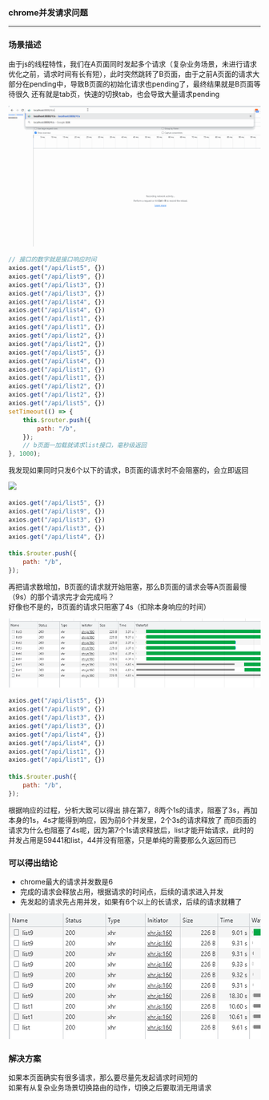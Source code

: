 ### chrome并发请求问题
***

### 场景描述
由于js的线程特性，我们在A页面同时发起多个请求（复杂业务场景，未进行请求优化之前，请求时间有长有短），此时突然跳转了B页面，由于之前A页面的请求大部分在pending中，导致B页面的初始化请求也pending了，最终结果就是B页面等待很久
还有就是tab页，快速的切换tab，也会导致大量请求pending  

![](https://raw.githubusercontent.com/heyach/blog/main/images/reqpending.gif)


```js
// 接口的数字就是接口响应时间
axios.get("/api/list5", {})
axios.get("/api/list9", {})
axios.get("/api/list3", {})
axios.get("/api/list3", {})
axios.get("/api/list4", {})
axios.get("/api/list4", {})
axios.get("/api/list1", {})
axios.get("/api/list1", {})
axios.get("/api/list2", {})
axios.get("/api/list2", {})
axios.get("/api/list5", {})
axios.get("/api/list4", {})
axios.get("/api/list1", {})
axios.get("/api/list1", {})
axios.get("/api/list2", {})
axios.get("/api/list2", {})
axios.get("/api/list5", {})
setTimeout(() => {
    this.$router.push({
        path: "/b",
    });
    // b页面一加载就请求list接口，毫秒级返回
}, 1000);
```

我发现如果同时只发6个以下的请求，B页面的请求时不会阻塞的，会立即返回 

![](https://raw.githubusercontent.com/heyach/blog/main/images/reqpending2.jpg)


```js
axios.get("/api/list5", {})
axios.get("/api/list9", {})
axios.get("/api/list3", {})
axios.get("/api/list3", {})
axios.get("/api/list4", {})

this.$router.push({
    path: "/b",
});
```

再把请求数增加，B页面的请求就开始阻塞，那么B页面的请求会等A页面最慢（9s）的那个请求完才会完成吗？  
好像也不是的，B页面的请求只阻塞了4s（扣除本身响应的时间）  

![](https://raw.githubusercontent.com/heyach/blog/main/images/reqpending3.jpg)


```js
axios.get("/api/list5", {})
axios.get("/api/list9", {})
axios.get("/api/list3", {})
axios.get("/api/list3", {})
axios.get("/api/list4", {})
axios.get("/api/list4", {})
axios.get("/api/list1", {})
axios.get("/api/list1", {})

this.$router.push({
    path: "/b",
});
```
根据响应的过程，分析大致可以得出
排在第7，8两个1s的请求，阻塞了3s，再加本身的1s，4s才能得到响应，因为前6个并发里，2个3s的请求释放了
而B页面的请求为什么也阻塞了4s呢，因为第7个1s请求释放后，list才能开始请求，此时的并发占用是59441和list，44并没有阻塞，只是单纯的需要那么久返回而已

### 可以得出结论
* chrome最大的请求并发数是6
* 完成的请求会释放占用，根据请求的时间点，后续的请求进入并发
* 先发起的请求先占用并发，如果有6个以上的长请求，后续的请求就糟了

![](https://raw.githubusercontent.com/heyach/blog/main/images/reqpending4.jpg)


### 解决方案
如果本页面确实有很多请求，那么要尽量先发起请求时间短的  
如果有从复杂业务场景切换路由的动作，切换之后要取消无用请求
